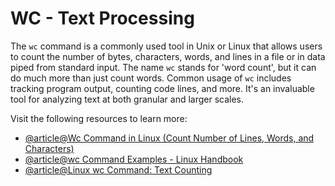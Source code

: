 # WC - Text Processing

The `wc` command is a commonly used tool in Unix or Linux that allows users to count the number of bytes, characters, words, and lines in a file or in data piped from standard input. The name `wc` stands for 'word count', but it can do much more than just count words. Common usage of `wc` includes tracking program output, counting code lines, and more. It's an invaluable tool for analyzing text at both granular and larger scales.

Visit the following resources to learn more:

- [@article@Wc Command in Linux (Count Number of Lines, Words, and Characters)](https://linuxize.com/post/linux-wc-command/)
- [@article@wc Command Examples - Linux Handbook](https://linuxhandbook.com/wc-command/)
- [@article@Linux wc Command: Text Counting](https://labex.io/tutorials/linux-linux-wc-command-text-counting-219200)